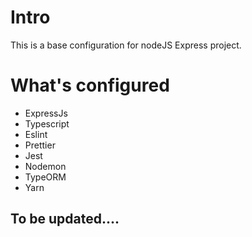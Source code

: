 # Intro

This is a base configuration for nodeJS Express project.

# What's configured

- ExpressJs
- Typescript
- Eslint
- Prettier
- Jest
- Nodemon
- TypeORM
- Yarn

## To be updated....
